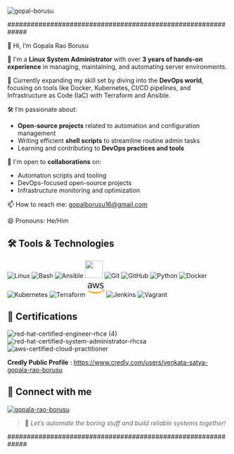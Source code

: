 <p align="left"> <img src="https://komarev.com/ghpvc/?username=gopal-borusu&label=Profile%20views&color=0e75b6&style=flat" alt="gopal-borusu" /> </p>

#############################################################


👋 Hi, I’m Gopala Rao Borusu

🔧 I'm a **Linux System Administrator** with over **3 years of hands-on experience** in managing, maintaining, and automating server environments.

🚀 Currently expanding my skill set by diving into the **DevOps world**, focusing on tools like Docker, Kubernetes, CI/CD pipelines, and Infrastructure as Code (IaC) with Terraform and Ansible.

🛠️ I’m passionate about:
- **Open-source projects** related to automation and configuration management
- Writing efficient **shell scripts** to streamline routine admin tasks
- Learning and contributing to **DevOps practices and tools**

🤝 I'm open to **collaborations** on:
- Automation scripts and tooling
- DevOps-focused open-source projects
- Infrastructure monitoring and optimization

📫 How to reach me: gopalborusu16@gmail.com

😄 Pronouns: He/Him



## 🛠️ Tools & Technologies

<p align="left">
  <!-- Linux -->
  <img src="https://cdn.jsdelivr.net/gh/devicons/devicon/icons/linux/linux-original.svg" width="40" alt="Linux" />

  <!-- Bash -->
  <img src="https://cdn.jsdelivr.net/gh/devicons/devicon/icons/bash/bash-original.svg" width="40" alt="Bash" />

  <!-- Ansible -->
  <img src="https://cdn.jsdelivr.net/gh/devicons/devicon/icons/ansible/ansible-original.svg" width="40" alt="Ansible" />

  <!-- Veritas Cluster Server -->
  <img src="https://www.logo.wine/a/logo/Veritas_Technologies/Veritas_Technologies-Logo.wine.svg" width="40" height="40" />

  <!-- Git -->
  <img src="https://cdn.jsdelivr.net/gh/devicons/devicon/icons/git/git-original.svg" width="40" alt="Git" />

  <!-- GitHub -->
  <img src="https://cdn.jsdelivr.net/gh/devicons/devicon/icons/github/github-original.svg" width="40" alt="GitHub" />

  <!-- Python -->
  <img src="https://cdn.jsdelivr.net/gh/devicons/devicon/icons/python/python-original.svg" width="40" alt="Python" />

  <!-- Docker -->
  <img src="https://cdn.jsdelivr.net/gh/devicons/devicon/icons/docker/docker-original.svg" width="40" alt="Docker" />

  <!-- Kubernetes -->
  <img src="https://cdn.jsdelivr.net/gh/devicons/devicon/icons/kubernetes/kubernetes-plain.svg" width="40" alt="Kubernetes" />

  <!-- Terraform -->
  <img src="https://cdn.jsdelivr.net/gh/devicons/devicon/icons/terraform/terraform-original.svg" width="40" alt="Terraform" />

  <!-- AWS with white background -->
  <img src="https://raw.githubusercontent.com/devicons/devicon/master/icons/amazonwebservices/amazonwebservices-original-wordmark.svg" alt="aws" width="40" height="40" />

  <!-- Jenkins -->
  <img src="https://cdn.jsdelivr.net/gh/devicons/devicon/icons/jenkins/jenkins-original.svg" width="40" alt="Jenkins" />

  <!-- Vagrant -->
  <img src="https://cdn.jsdelivr.net/gh/devicons/devicon/icons/vagrant/vagrant-original.svg" width="40" alt="Vagrant" />
</p>


## 📜 Certifications

![red-hat-certified-engineer-rhce (4)](https://github.com/user-attachments/assets/2886f074-06fe-47ba-a429-a55916a42d3a)
![red-hat-certified-system-administrator-rhcsa](https://github.com/user-attachments/assets/fd8da939-5113-4b2c-b421-6952b371fde7)
![aws-certified-cloud-practitioner](https://github.com/user-attachments/assets/8a7585e7-5d14-4b63-aa33-6fbaa776ba0e)


**Credly Public Profile** : https://www.credly.com/users/venkata-satya-gopala-rao-borusu


## 🔗 Connect with me


<p align="left">
<a href="https://linkedin.com/in/gopala-rao-borusu" target="blank"><img align="center" src="https://raw.githubusercontent.com/rahuldkjain/github-profile-readme-generator/master/src/images/icons/Social/linked-in-alt.svg" alt="gopala-rao-borusu" height="30" width="40" /></a>
</p>


> 🌟 _Let’s automate the boring stuff and build reliable systems together!_

#############################################################





<!---
gopal-borusu/gopal-borusu is a ✨ special ✨ repository because its `README.md` (this file) appears on your GitHub profile.
You can click the Preview link to take a look at your changes.
--->

